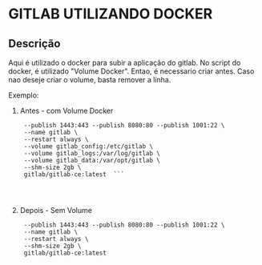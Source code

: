 
# GITLAB UTILIZANDO DOCKER

## Descrição

Aqui é utilizado o docker para subir a aplicação do gitlab.
No script do docker, é utilizado "Volume Docker". Entao, é necessario criar antes.
Caso nao deseje criar o volume, basta remover a linha.

Exemplo: 
  1. Antes - com Volume Docker

     ``` docker run --detach \
      --publish 1443:443 --publish 8080:80 --publish 1001:22 \
      --name gitlab \
      --restart always \
      --volume gitlab_config:/etc/gitlab \
      --volume gitlab_logs:/var/log/gitlab \
      --volume gitlab_data:/var/opt/gitlab \
      --shm-size 2gb \
      gitlab/gitlab-ce:latest  ```

  
  
  2. Depois - Sem Volume


     ```docker run --detach \
      --publish 1443:443 --publish 8080:80 --publish 1001:22 \
      --name gitlab \
      --restart always \
      --shm-size 2gb \
      gitlab/gitlab-ce:latest
  ```
    
